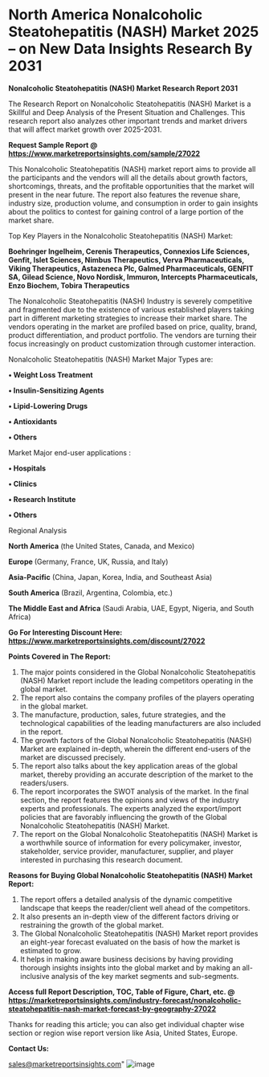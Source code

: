   # North America Nonalcoholic Steatohepatitis (NASH) Market 2025 – on New Data Insights Research By 2031

<strong>Nonalcoholic Steatohepatitis (NASH) Market Research Report 2031</strong>

The Research Report on Nonalcoholic Steatohepatitis (NASH) Market is a Skillful and Deep Analysis of the Present Situation and Challenges. This research report also analyzes other important trends and market drivers that will affect market growth over 2025-2031.

<strong>Request Sample Report @ <a href=https://www.marketreportsinsights.com/sample/27022>https://www.marketreportsinsights.com/sample/27022</a></strong>

This Nonalcoholic Steatohepatitis (NASH) market report aims to provide all the participants and the vendors will all the details about growth factors, shortcomings, threats, and the profitable opportunities that the market will present in the near future. The report also features the revenue share, industry size, production volume, and consumption in order to gain insights about the politics to contest for gaining control of a large portion of the market share.

Top Key Players in the Nonalcoholic Steatohepatitis (NASH) Market:

<strong>Boehringer Ingelheim, Cerenis Therapeutics, Connexios Life Sciences, Genfit, Islet Sciences, Nimbus Therapeutics, Verva Pharmaceuticals, Viking Therapeutics, Astazeneca Plc, Galmed Pharmaceuticals, GENFIT SA, Gilead Science, Novo Nordisk, Immuron, Intercepts Pharmaceuticals, Enzo Biochem, Tobira Therapeutics</strong>

The Nonalcoholic Steatohepatitis (NASH) Industry is severely competitive and fragmented due to the existence of various established players taking part in different marketing strategies to increase their market share. The vendors operating in the market are profiled based on price, quality, brand, product differentiation, and product portfolio. The vendors are turning their focus increasingly on product customization through customer interaction.

Nonalcoholic Steatohepatitis (NASH) Market Major Types are:

<strong>• Weight Loss Treatment

• Insulin-Sensitizing Agents

• Lipid-Lowering Drugs

• Antioxidants

• Others</strong>

Market Major end-user applications :

<strong>• Hospitals

• Clinics

• Research Institute

• Others</strong>

Regional Analysis

</u><strong><b>North America</b></strong> (the United States, Canada, and Mexico)

<strong><b>Europe </b></strong>(Germany, France, UK, Russia, and Italy)

<strong><b>Asia-Pacific</b></strong> (China, Japan, Korea, India, and Southeast Asia)

<strong><b>South America</b></strong> (Brazil, Argentina, Colombia, etc.)

<strong><b>The Middle East and Africa</b></strong> (Saudi Arabia, UAE, Egypt, Nigeria, and South Africa)

<strong>Go For Interesting Discount Here: <a href=https://www.marketreportsinsights.com/discount/27022>https://www.marketreportsinsights.com/discount/27022</a></strong>

<strong>Points Covered in The Report:</strong>
<ol>
  <li>The major points considered in the Global Nonalcoholic Steatohepatitis (NASH) Market report include the leading competitors operating in the global market.</li>
  <li>The report also contains the company profiles of the players operating in the global market.</li>
  <li>The manufacture, production, sales, future strategies, and the technological capabilities of the leading manufacturers are also included in the report.</li>
  <li>The growth factors of the Global Nonalcoholic Steatohepatitis (NASH) Market are explained in-depth, wherein the different end-users of the market are discussed precisely.</li>
  <li>The report also talks about the key application areas of the global market, thereby providing an accurate description of the market to the readers/users.</li>
  <li>The report incorporates the SWOT analysis of the market. In the final section, the report features the opinions and views of the industry experts and professionals. The experts analyzed the export/import policies that are favorably influencing the growth of the Global Nonalcoholic Steatohepatitis (NASH) Market.</li>
  <li>The report on the Global Nonalcoholic Steatohepatitis (NASH) Market is a worthwhile source of information for every policymaker, investor, stakeholder, service provider, manufacturer, supplier, and player interested in purchasing this research document.</li>
</ol>
<strong>Reasons for Buying Global Nonalcoholic Steatohepatitis (NASH) Market Report:</strong>

<ol>
  <li>The report offers a detailed analysis of the dynamic competitive landscape that keeps the reader/client well ahead of the competitors.</li>
  <li>It also presents an in-depth view of the different factors driving or restraining the growth of the global market.</li>
  <li>The Global Nonalcoholic Steatohepatitis (NASH) Market report provides an eight-year forecast evaluated on the basis of how the market is estimated to grow.</li>
  <li>It helps in making aware business decisions by having providing thorough insights insights into the global market and by making an all-inclusive analysis of the key market segments and sub-segments.</li>
</ol>
<strong>Access full Report Description, TOC, Table of Figure, Chart, etc. @ <a href=https://marketreportsinsights.com/industry-forecast/nonalcoholic-steatohepatitis-nash-market-forecast-by-geography-27022>https://marketreportsinsights.com/industry-forecast/nonalcoholic-steatohepatitis-nash-market-forecast-by-geography-27022</a></strong>


Thanks for reading this article; you can also get individual chapter wise section or region wise report version like Asia, United States, Europe.

<strong>Contact Us:</strong>

sales@marketreportsinsights.com"
![image](https://github.com/user-attachments/assets/43c701c3-a485-4725-8a5c-e1730fab9cae)
